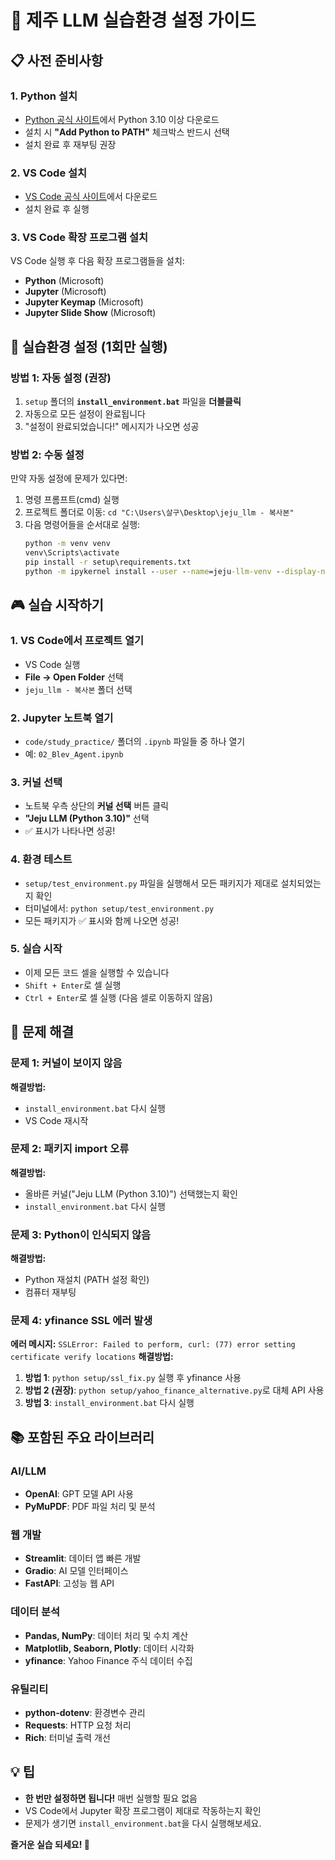 # 🚀 제주 LLM 실습환경 설정 가이드

## 📋 사전 준비사항

### 1. Python 설치
- [Python 공식 사이트](https://www.python.org/downloads/)에서 Python 3.10 이상 다운로드
- 설치 시 **"Add Python to PATH"** 체크박스 반드시 선택
- 설치 완료 후 재부팅 권장

### 2. VS Code 설치
- [VS Code 공식 사이트](https://code.visualstudio.com/)에서 다운로드
- 설치 완료 후 실행

### 3. VS Code 확장 프로그램 설치
VS Code 실행 후 다음 확장 프로그램들을 설치:
- **Python** (Microsoft)
- **Jupyter** (Microsoft)
- **Jupyter Keymap** (Microsoft)
- **Jupyter Slide Show** (Microsoft)

## 🎯 실습환경 설정 (1회만 실행)

### 방법 1: 자동 설정 (권장)
1. `setup` 폴더의 **`install_environment.bat`** 파일을 **더블클릭**
2. 자동으로 모든 설정이 완료됩니다
3. "설정이 완료되었습니다!" 메시지가 나오면 성공

### 방법 2: 수동 설정
만약 자동 설정에 문제가 있다면:
1. 명령 프롬프트(cmd) 실행
2. 프로젝트 폴더로 이동: `cd "C:\Users\살구\Desktop\jeju_llm - 복사본"`
3. 다음 명령어들을 순서대로 실행:
   ```cmd
   python -m venv venv
   venv\Scripts\activate
   pip install -r setup\requirements.txt
   python -m ipykernel install --user --name=jeju-llm-venv --display-name="Jeju LLM (Python 3.10)"
   ```

## 🎮 실습 시작하기

### 1. VS Code에서 프로젝트 열기
- VS Code 실행
- **File → Open Folder** 선택
- `jeju_llm - 복사본` 폴더 선택

### 2. Jupyter 노트북 열기
- `code/study_practice/` 폴더의 `.ipynb` 파일들 중 하나 열기
- 예: `02_Blev_Agent.ipynb`

### 3. 커널 선택
- 노트북 우측 상단의 **커널 선택** 버튼 클릭
- **"Jeju LLM (Python 3.10)"** 선택
- ✅ 표시가 나타나면 성공!

### 4. 환경 테스트
- `setup/test_environment.py` 파일을 실행해서 모든 패키지가 제대로 설치되었는지 확인
- 터미널에서: `python setup/test_environment.py`
- 모든 패키지가 ✅ 표시와 함께 나오면 성공!

### 5. 실습 시작
- 이제 모든 코드 셀을 실행할 수 있습니다
- `Shift + Enter`로 셀 실행
- `Ctrl + Enter`로 셀 실행 (다음 셀로 이동하지 않음)

## 🔧 문제 해결

### 문제 1: 커널이 보이지 않음
**해결방법:**
- `install_environment.bat` 다시 실행
- VS Code 재시작

### 문제 2: 패키지 import 오류
**해결방법:**
- 올바른 커널("Jeju LLM (Python 3.10)") 선택했는지 확인
- `install_environment.bat` 다시 실행

### 문제 3: Python이 인식되지 않음
**해결방법:**
- Python 재설치 (PATH 설정 확인)
- 컴퓨터 재부팅

### 문제 4: yfinance SSL 에러 발생
**에러 메시지:** `SSLError: Failed to perform, curl: (77) error setting certificate verify locations`
**해결방법:**
1. **방법 1**: `python setup/ssl_fix.py` 실행 후 yfinance 사용
2. **방법 2 (권장)**: `python setup/yahoo_finance_alternative.py`로 대체 API 사용
3. **방법 3**: `install_environment.bat` 다시 실행

## 📚 포함된 주요 라이브러리

### AI/LLM
- **OpenAI**: GPT 모델 API 사용
- **PyMuPDF**: PDF 파일 처리 및 분석

### 웹 개발
- **Streamlit**: 데이터 앱 빠른 개발
- **Gradio**: AI 모델 인터페이스
- **FastAPI**: 고성능 웹 API

### 데이터 분석
- **Pandas, NumPy**: 데이터 처리 및 수치 계산
- **Matplotlib, Seaborn, Plotly**: 데이터 시각화
- **yfinance**: Yahoo Finance 주식 데이터 수집

### 유틸리티
- **python-dotenv**: 환경변수 관리
- **Requests**: HTTP 요청 처리
- **Rich**: 터미널 출력 개선

## 💡 팁

- **한 번만 설정하면 됩니다!** 매번 실행할 필요 없음
- VS Code에서 Jupyter 확장 프로그램이 제대로 작동하는지 확인
- 문제가 생기면 `install_environment.bat`을 다시 실행해보세요.

**즐거운 실습 되세요! 🎉**
